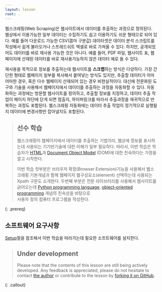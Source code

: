```yaml
---
layout: lesson
root: .
---
```



웹스크래핑(Web Scraping)은 웹사이트에서 데이터를 추출하는 과정으로 정의된다. 
웹상에서 이용가능한 일부 데이터는 수집하기도 쉽고 이용하기도 쉬운 형태으로 되어 있다. 
예를 들어 다운로드 가능한 CSV(콤마 구분값) 데이터셋은 데이터 분석 스크립트를 작성해서 쉽게 불러오거나 
스프레드쉬트 엑셀로 바로 가져올 수 있다.
하지만, 공개되었어도 데이터를 바로 재사용 가능한 것은 아니다.
예를 들어, PDF 파일, 웹사이트 표, 웹페이지에 산재된 데이터를 바로 재사용가능하지 않은 데이터 예로 들 수 있다.


재사용을 목적으로 정보를 추출하는데 웹사이트를 **스크랩**하는 방식은 다양하다.
가장 간단한 형태로 웹페이지 일부를 복사해서 붙여넣는 방식도 있지만, 추출할 데이터가 어마어마한 경우, 혹은 
다수 웹페이지 산재되어 있는 경우 비현실적이다. 
대신에 전문화된 도구와 기술을 사용해서 웹페이지에서 데이터를 추출하는 과정을 자동화할 수 있다.
자동화하는 과정에는 방문할 웹사이트를 정의하고, 추출할 정보를 지정하고, 
데이터 추출 작업이 페이지 하단에 닫게 되면 멈출지, 하이퍼링크를 따라서 추출과정을 재귀적으로 반복하는 과정도 포함된다.
웹스크레핑 자동화에는 데이터 추출 작업이 정기적으로 실행될지 데이터에 변경사항만 잡아낼지도 포함된다.

> ## 선수 학습
>
> 웹스크래핑이 웹페이지에서 데이터를 추출하는 기법이라, 웹상에 정보를 표시하는데 
> 사용되는 기기반기술에 대한 이해가 일부 필요하다.
> 따라서, 이번 학습은 학습자가 [HTML](https://en.wikipedia.org/wiki/HTML)과 
> [Document Object Model](https://en.wikipedia.org/wiki/Document_Object_Model) (DOM)에 대한 친숙하다는 가정을 깔고 시작한다.
>  
> 이번 학습 첫부분은 브라우저 확장(Browser Extension)기능을 사용해서 
> 웹스크래핑 기본개념과 함께 웹페이지 웹구성요소(element) 선택하는데 사용되는 Xpath 구문도 소개한다.
> 두번째 부분은 전문 라이브러리를 사용해서 웹사이트를 긁어오는데 
> [Python programming language](https://swcarpentry.github.io/python-novice-inflammation/),
> [object-oriented programming](https://en.wikipedia.org/wiki/Object-oriented_programming) 개념의 친숙성을 바탕으로  
> 사용자 정의 컴퓨터 프로그램을 작성한다.
>
{: .prereq}

## 소프트웨어 요구사항

[Setup](setup/)절을 참조해서 이번 학습을 따라가는데 필요한 소프트웨어를 설치한다.

> ## Under development
>
> Please note that the contents of this lesson are still being actively developed. Any feedback is
> appreciated, please do not hesitate to contact [the author](mailto:tom@timtom.ch) or contribute
> to the lesson by [forking it on GitHub](https://github.com/timtomch/library-webscraping/).
>
{: .callout}